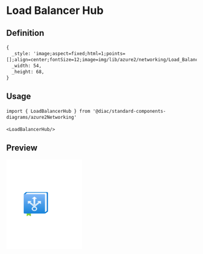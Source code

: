 # Load Balancer Hub

## Definition

```
{
  _style: 'image;aspect=fixed;html=1;points=[];align=center;fontSize=12;image=img/lib/azure2/networking/Load_Balancer_Hub.svg;strokeColor=none;',
  _width: 54,
  _height: 68,
}
```

## Usage

```
import { LoadBalancerHub } from '@diac/standard-components-diagrams/azure2Networking'

<LoadBalancerHub/>
```

## Preview

<img src="./load-balancer-hub.png" width="200"/>
